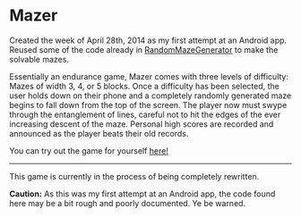 # Mazer
Created the week of April 28th, 2014 as my first attempt at an Android app. Reused some of the code already in [RandomMazeGenerator](../../../RandomMazeGenerator) to make the solvable mazes.

Essentially an endurance game, Mazer comes with three levels of difficulty: Mazes of width 3, 4, or 5 blocks. Once a difficulty has been selected, the user holds down on their phone and a completely randomly generated maze begins to fall down from the top of the screen. The player now must swype through the entanglement of lines, careful not to hit the edges of the ever increasing descent of the maze. Personal high scores are recorded and announced as the player beats their old records.

You can try out the game for yourself [here!](https://play.google.com/store/apps/details?id=ryan.mazer&hl=en)

------------------------------------------
This game is currently in the process of being completely rewritten.

**Caution:** As this was my first attempt at an Android app, the code found here may be a bit rough and poorly documented. Ye be warned.
